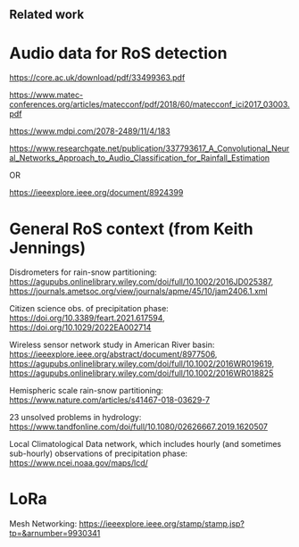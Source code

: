 ## Related work

# Audio data for RoS detection

 https://core.ac.uk/download/pdf/33499363.pdf

 https://www.matec-conferences.org/articles/matecconf/pdf/2018/60/matecconf_ici2017_03003.pdf 

 https://www.mdpi.com/2078-2489/11/4/183 

 https://www.researchgate.net/publication/337793617_A_Convolutional_Neural_Networks_Approach_to_Audio_Classification_for_Rainfall_Estimation

 OR

 https://ieeexplore.ieee.org/document/8924399

# General RoS context (from Keith Jennings)

Disdrometers for rain-snow partitioning: https://agupubs.onlinelibrary.wiley.com/doi/full/10.1002/2016JD025387, https://journals.ametsoc.org/view/journals/apme/45/10/jam2406.1.xml

Citizen science obs. of precipitation phase: https://doi.org/10.3389/feart.2021.617594, https://doi.org/10.1029/2022EA002714

Wireless sensor network study in American River basin: https://ieeexplore.ieee.org/abstract/document/8977506, https://agupubs.onlinelibrary.wiley.com/doi/full/10.1002/2016WR019619, https://agupubs.onlinelibrary.wiley.com/doi/full/10.1002/2016WR018825

Hemispheric scale rain-snow partitioning: https://www.nature.com/articles/s41467-018-03629-7

23 unsolved problems in hydrology: https://www.tandfonline.com/doi/full/10.1080/02626667.2019.1620507

Local Climatological Data network, which includes hourly (and sometimes sub-hourly) observations of precipitation phase: https://www.ncei.noaa.gov/maps/lcd/

# LoRa 

Mesh Networking: https://ieeexplore.ieee.org/stamp/stamp.jsp?tp=&arnumber=9930341
